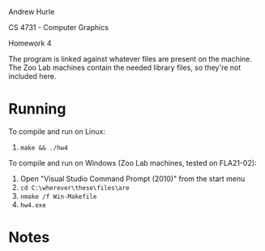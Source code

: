 Andrew Hurle

CS 4731 - Computer Graphics

Homework 4


The program is linked against whatever files are present on the machine.
The Zoo Lab machines contain the needed library files, so they're not
included here.

Running
=====

To compile and run on Linux:

1. `make && ./hw4`


To compile and run on Windows (Zoo Lab machines, tested on FLA21-02):

1. Open "Visual Studio Command Prompt (2010)" from the start menu
2. `cd C:\wherever\these\files\are`
3. `nmake /f Win-Makefile`
4. `hw4.exe`

Notes
=====

